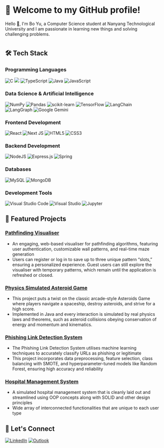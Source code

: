 # 🌟 **Welcome to my GitHub profile!**
Hello 👋, I'm Bo Yu, a Computer Science student at Nanyang Technological University and I am passionate in learning new things and solving challenging problems.
#

## 🛠️ Tech Stack
### Programming Languages
![C](https://img.shields.io/badge/c-%2300599C.svg?style=for-the-badge&logo=c&logoColor=white) ![](https://img.shields.io/badge/python-3670A0?style=for-the-badge&logo=python&logoColor=ffdd54) ![TypeScript](https://img.shields.io/badge/typescript-%23007ACC.svg?style=for-the-badge&logo=typescript&logoColor=white) ![Java](https://img.shields.io/badge/java-%23ED8B00.svg?style=for-the-badge&logo=openjdk&logoColor=white) ![JavaScript](https://img.shields.io/badge/javascript-%23323330.svg?style=for-the-badge&logo=javascript&logoColor=%23F7DF1E)
### Data Science & Artificial Intelligence
![NumPy](https://img.shields.io/badge/numpy-%23013243.svg?style=for-the-badge&logo=numpy&logoColor=white) ![Pandas](https://img.shields.io/badge/pandas-%23150458.svg?style=for-the-badge&logo=pandas&logoColor=white) ![scikit-learn](https://img.shields.io/badge/scikit--learn-%23F7931E.svg?style=for-the-badge&logo=scikit-learn&logoColor=white) 	![TensorFlow](https://img.shields.io/badge/TensorFlow-%23FF6F00.svg?style=for-the-badge&logo=TensorFlow&logoColor=white) ![LangChain](https://img.shields.io/badge/LangChain-1C3C3C?style=for-the-badge&logo=LangChain&logoColor=FFFFFF) <br/> ![LangGraph](https://img.shields.io/badge/LangGraph-1C3C3C?style=for-the-badge&logo=LangGraph&logoColor=FFFFFF) ![Google Gemini](https://img.shields.io/badge/Google%20Gemini-8E75B2?style=for-the-badge&logo=Google+Gemini&logoColor=FFFFFF)
### Frontend Development
![React](https://img.shields.io/badge/react-%2320232a.svg?style=for-the-badge&logo=react&logoColor=%2361DAFB) ![Next JS](https://img.shields.io/badge/Next-black?style=for-the-badge&logo=next.js&logoColor=white) ![HTML5](https://img.shields.io/badge/html5-%23E34F26.svg?style=for-the-badge&logo=html5&logoColor=white) ![CSS3](https://img.shields.io/badge/css3-%231572B6.svg?style=for-the-badge&logo=css3&logoColor=white)
### Backend Development
![NodeJS](https://img.shields.io/badge/node.js-6DA55F?style=for-the-badge&logo=node.js&logoColor=white) ![Express.js](https://img.shields.io/badge/express.js-%23404d59.svg?style=for-the-badge&logo=express&logoColor=%2361DAFB) ![Spring](https://img.shields.io/badge/spring-%236DB33F.svg?style=for-the-badge&logo=spring&logoColor=white) 
### Databases
![MySQL](https://img.shields.io/badge/mysql-4479A1.svg?style=for-the-badge&logo=mysql&logoColor=white) ![MongoDB](https://img.shields.io/badge/MongoDB-%234ea94b.svg?style=for-the-badge&logo=mongodb&logoColor=white)
### Development Tools
![Visual Studio Code](https://img.shields.io/badge/Visual%20Studio%20Code-0078d7.svg?style=for-the-badge&logo=visual-studio-code&logoColor=white) ![Visual Studio](https://img.shields.io/badge/Visual%20Studio-5C2D91.svg?style=for-the-badge&logo=visual-studio&logoColor=white) ![Jupyter](https://img.shields.io/badge/Jupyter-F37626?style=for-the-badge&logo=Jupyter&logoColor=FFFFFF)
  
## 🚀 Featured Projects
### [**Pathfinding Visualiser**](https://github.com/NomadicSasquatch/Pathfinding-Visualiser)
- An engaging, web-based visualiser for pathfinding algorithms, featuring user authentication, customizable wall patterns, and real-time maze generation
- Users can register or log in to save up to three unique pattern “slots,” ensuring a personalized experience. Guest users can still explore the visualiser with temporary patterns, which remain until the application is refreshed or closed.

### [**Physics Simulated Asteroid Game**](https://github.com/NomadicSasquatch/Asteroids)
- This project puts a twist on the classic arcade-style Asteroids Game where players navigate a spaceship, destroy asteroids, and strive for a high score.
- Implemented in Java and every interaction is simulated by real physics laws and theorems, such as asteroid collisions obeying conservation of energy and momentum and kinematics.

### [**Phishing Link Detection System**](https://github.com/NomadicSasquatch/Phishing-Link-Detection)
- The Phishing Link Detection System utilises machine learning techniques to accurately classify URLs as phishing or legitimate
- This project incorporates data preprocessing, feature selection, class balancing with SMOTE, and hyperparameter-tuned models like Random Forest, ensuring high accuracy and reliability

### [**Hospital Management System**](https://github.com/NomadicSasquatch/SC2002-Hospital-Management-System)
- A simulated hospital management system that is cleanly laid out and streamlined using OOP concepts along with SOLID and other design principles 
- Wide array of interconnected functionalities that are unique to each user type

## 🤝 Let's Connect
[![LinkedIn](https://img.shields.io/badge/linkedin-%230077B5.svg?style=for-the-badge&logo=linkedin&logoColor=white)](https://www.linkedin.com/in/bo-yu-chong-3b52582a9/) [![Outlook](https://img.shields.io/badge/Microsoft_Outlook-0078D4?style=for-the-badge&logo=microsoft-outlook&logoColor=white)](mailto:BCHONG020@e.ntu.edu.sg)
